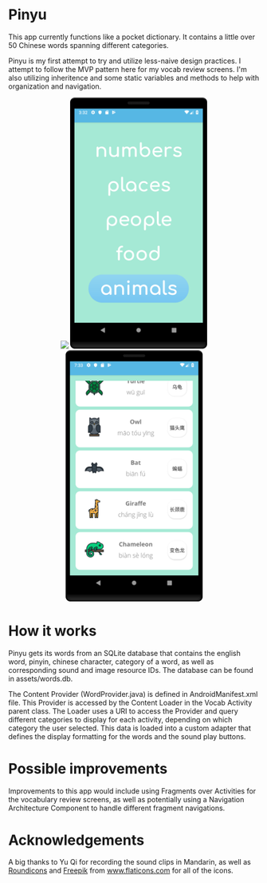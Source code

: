 # Pinyu
This app currently functions like a pocket dictionary. It contains a little over 50 Chinese words spanning different categories.

Pinyu is my first attempt to try and utilize less-naive design practices. I attempt to follow the MVP pattern here
for my vocab review screens. I'm also utilizing inheritence and some static
variables and methods to help with organization and navigation.

<p align="center">
<img src="https://github.com/ashfordhill/LearnChinese/blob/master/screenshots/mainmen.png" width="275">
<img src="https://github.com/ashfordhill/LearnChinese/blob/master/screenshots/categoryscreen.png" width="275">
<img src="https://github.com/ashfordhill/LearnChinese/blob/master/screenshots/animalsscreen.png" width="275">
</p>

# How it works
Pinyu gets its words from an SQLite database that contains the english word, pinyin, chinese character, category of a word,
as well as corresponding sound and image resource IDs. The database can be found in assets/words.db.

The Content Provider (WordProvider.java) is defined in AndroidManifest.xml file. This Provider is accessed by
the Content Loader in the Vocab Activity parent class. The Loader uses a URI to access the Provider and query
different categories to display for each activity, depending on which category the user selected. This data is loaded into a custom adapter that defines the display formatting for the words and the sound play buttons.

# Possible improvements
Improvements to this app would include using Fragments over Activities for the vocabulary review screens, as well as potentially using a Navigation Architecture Component to handle different fragment navigations. 

# Acknowledgements
A big thanks to Yu Qi for recording the sound clips in Mandarin, as well as 
<a href="https://www.flaticon.com/authors/roundicons">Roundicons</a> and <a href="https://www.flaticon.com/authors/Freepik">Freepik</a>
from www.flaticons.com for all of the icons.
